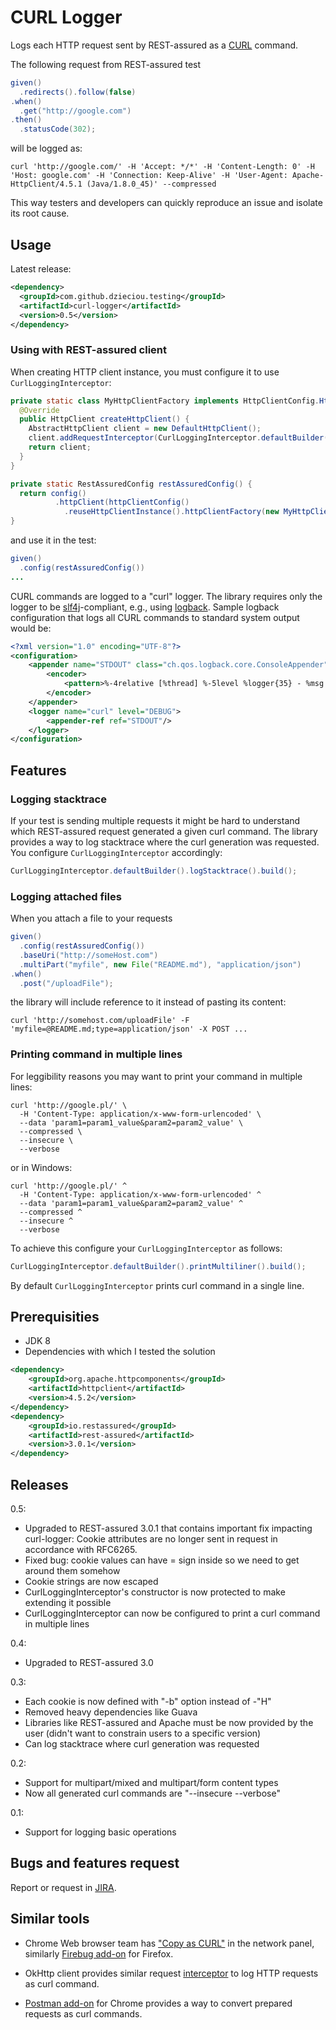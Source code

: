 # CURL Logger

Logs each HTTP request sent by REST-assured as a [CURL][1] command.

The following request from REST-assured test
```java  
given()
  .redirects().follow(false)
.when()
  .get("http://google.com")
.then()
  .statusCode(302); 
```
will be logged as:
```
curl 'http://google.com/' -H 'Accept: */*' -H 'Content-Length: 0' -H 'Host: google.com' -H 'Connection: Keep-Alive' -H 'User-Agent: Apache-HttpClient/4.5.1 (Java/1.8.0_45)' --compressed 
```

This way testers and developers can quickly reproduce an issue and isolate its root cause. 

## Usage

Latest release:

```xml
<dependency>
  <groupId>com.github.dzieciou.testing</groupId>
  <artifactId>curl-logger</artifactId>
  <version>0.5</version>
</dependency>
```
   
### Using with REST-assured client 
    
When creating HTTP client instance, you must configure it to use `CurlLoggingInterceptor`:
    
```java
private static class MyHttpClientFactory implements HttpClientConfig.HttpClientFactory {
  @Override
  public HttpClient createHttpClient() {
    AbstractHttpClient client = new DefaultHttpClient();
    client.addRequestInterceptor(CurlLoggingInterceptor.defaultBuilder().build());
    return client;
  }
}

private static RestAssuredConfig restAssuredConfig() {
  return config()
          .httpClient(httpClientConfig()
            .reuseHttpClientInstance().httpClientFactory(new MyHttpClientFactory()));
}

```   
 
and use it in the test:
```java  
given()
  .config(restAssuredConfig())
...
```

CURL commands are logged to a "curl" logger. The library requires only the logger to be [slf4j][4]-compliant, e.g.,
using [logback][5]. Sample logback configuration that logs all CURL commands to standard system output would be:
```xml
<?xml version="1.0" encoding="UTF-8"?>
<configuration>
    <appender name="STDOUT" class="ch.qos.logback.core.ConsoleAppender">
        <encoder>
            <pattern>%-4relative [%thread] %-5level %logger{35} - %msg %n</pattern>
        </encoder>
    </appender>
    <logger name="curl" level="DEBUG">
        <appender-ref ref="STDOUT"/>
    </logger>
</configuration>
```

## Features

### Logging stacktrace

If your test is sending multiple requests it might be hard to understand which REST-assured request generated a given 
curl command. The library provides a way to log stacktrace where the curl generation was requested. You configure 
`CurlLoggingInterceptor` accordingly:

```java
CurlLoggingInterceptor.defaultBuilder().logStacktrace().build();
```

### Logging attached files

When you attach a file to your requests

```java
given()
  .config(restAssuredConfig())
  .baseUri("http://someHost.com")
  .multiPart("myfile", new File("README.md"), "application/json")
.when()
  .post("/uploadFile");
```

the library will include reference to it instead of pasting its content:
```
curl 'http://somehost.com/uploadFile' -F 'myfile=@README.md;type=application/json' -X POST ...
```

### Printing command in multiple lines

For leggibility reasons you may want to print your command in multiple lines:
```
curl 'http://google.pl/' \ 
  -H 'Content-Type: application/x-www-form-urlencoded' \ 
  --data 'param1=param1_value&param2=param2_value' \ 
  --compressed \ 
  --insecure \ 
  --verbose
```
or in Windows:
```
curl 'http://google.pl/' ^ 
  -H 'Content-Type: application/x-www-form-urlencoded' ^ 
  --data 'param1=param1_value&param2=param2_value' ^ 
  --compressed ^ 
  --insecure ^ 
  --verbose
```
To achieve this configure your `CurlLoggingInterceptor` as follows:
```java
CurlLoggingInterceptor.defaultBuilder().printMultiliner().build();
```
By default `CurlLoggingInterceptor` prints curl command in a single line.

## Prerequisities

* JDK 8
* Dependencies with which I tested the solution

```xml
<dependency>
    <groupId>org.apache.httpcomponents</groupId>
    <artifactId>httpclient</artifactId>
    <version>4.5.2</version>
</dependency>
<dependency>
    <groupId>io.restassured</groupId>
    <artifactId>rest-assured</artifactId>
    <version>3.0.1</version>
</dependency>
```

## Releases

0.5:

* Upgraded to REST-assured 3.0.1 that contains important fix impacting curl-logger: Cookie attributes are no longer sent in request in accordance with RFC6265. 
* Fixed bug: cookie values can have = sign inside so we need to get around them somehow
* Cookie strings are now escaped
* CurlLoggingInterceptor's constructor is now protected to make extending it possible 
* CurlLoggingInterceptor can now be configured to print a curl command in multiple lines
 

0.4:
 
 * Upgraded to REST-assured 3.0

0.3:

 * Each cookie is now defined with "-b" option instead of -"H"
 * Removed heavy dependencies like Guava
 * Libraries like REST-assured and Apache must be now provided by the user (didn't want to constrain users to a specific version)
 * Can log stacktrace where curl generation was requested

0.2:

 * Support for multipart/mixed and multipart/form content types
 * Now all generated curl commands are "--insecure --verbose"
 
0.1:

 * Support for logging basic operations

## Bugs and features request

Report or request in [JIRA][2].

## Similar tools
  
* Chrome Web browser team has ["Copy as CURL"][7] in the network panel, similarly [Firebug add-on][8] for Firefox.
* OkHttp client provides similar request [interceptor][3] to log HTTP requests as curl command. 
* [Postman add-on][6] for Chrome provides a way to convert prepared requests as curl commands.


  [1]: https://curl.haxx.se/
  [2]: https://github.com/dzieciou/curl-logger/issues
  [3]: https://github.com/mrmike/Ok2Curl 
  [4]: http://www.slf4j.org/
  [5]: http://logback.qos.ch/
  [6]: https://www.getpostman.com/docs/creating_curl
  [7]: https://coderwall.com/p/-fdgoq/chrome-developer-tools-adds-copy-as-curl
  [8]: http://www.softwareishard.com/blog/planet-mozilla/firebug-tip-resend-http-request/
